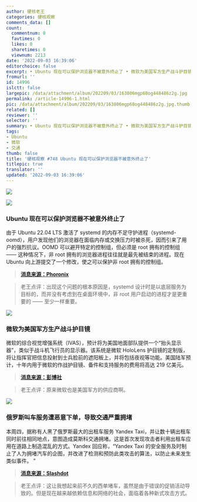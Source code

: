 ```yaml
---
author: 硬核老王
categories: 硬核观察
comments_data: []
count:
  commentnum: 0
  favtimes: 0
  likes: 0
  sharetimes: 0
  viewnum: 2213
date: '2022-09-03 16:39:06'
editorchoice: false
excerpt: • Ubuntu 现在可以保护浏览器不被意外终止了 • 微软为美国军方生产战斗护目镜 • 俄罗斯叫车服务遭恶意下单，导致交通严重拥堵
fromurl: ''
id: 14996
islctt: false
largepic: /data/attachment/album/202209/03/163806mgp68og448486z2g.jpg
permalink: /article-14996-1.html
pic: /data/attachment/album/202209/03/163806mgp68og448486z2g.jpg.thumb.jpg
related: []
reviewer: ''
selector: ''
summary: • Ubuntu 现在可以保护浏览器不被意外终止了 • 微软为美国军方生产战斗护目镜 • 俄罗斯叫车服务遭恶意下单，导致交通严重拥堵
tags:
- Ubuntu
- 微软
- 交通
thumb: false
title: '硬核观察 #748 Ubuntu 现在可以保护浏览器不被意外终止了'
titlepic: true
translator: ''
updated: '2022-09-03 16:39:06'
---
```


![](/data/attachment/album/202209/03/163806mgp68og448486z2g.jpg)


![](/data/attachment/album/202209/03/163818cxv8phppop3fch2g.jpg)


### Ubuntu 现在可以保护浏览器不被意外终止了


由于 Ubuntu 22.04 LTS 激活了 systemd 的内存不足守护进程（systemd-oomd），用户发现他们的浏览器在面临内存或交换压力时被杀死，因而引来了用户的强烈抗议。OOMD 可以避开特定的控制组，但必须是 root 拥有的控制组 —— 这种情况下，非 root 拥有的浏览器进程往往就是最先被结束的进程。现在 Ubuntu 向上游提交了一个修改，使之可以保护非 root 拥有的控制组。



> 
> **[消息来源：Phoronix](https://www.phoronix.com/news/OOMD-Preference-All-Cgroups)**
> 
> 
> 



> 
> 老王点评：出现这个问题的根本原因是，systemd 设计时是以底层服务为目标的，而并没有考虑到在桌面环境中，非 root 用户启动的进程才是更重要的 —— 至少一样重要。
> 
> 
> 


![](/data/attachment/album/202209/03/163828ssibbbpbq8b88rsb.jpg)


### 微软为美国军方生产战斗护目镜


微软的综合视觉增强系统（IVAS），预计将为美国地面部队提供一个“抬头显示器”，类似于战斗机飞行员的显示器。该系统是微软 HoloLens 护目镜的定制版，将让指挥官把信息投射到士兵脸前的遮阳板上，并将包括夜视等功能。美国陆军预计，十年内用于微软的作战护目镜、备件和支持服务的费用将高达 219 亿美元。



> 
> **[消息来源：彭博社](https://www.bloomberg.com/news/articles/2022-09-01/microsoft-combat-goggles-win-first-us-army-approval-for-delivery)**
> 
> 
> 



> 
> 老王点评：原来微软也是美国军方的供应商啊。
> 
> 
> 


![](/data/attachment/album/202209/03/163843jmdzetx3otyoo3zm.jpg)


### 俄罗斯叫车服务遭恶意下单，导致交通严重拥堵


本周四，据称有人黑了俄罗斯最大的出租车服务 Yandex Taxi，并让数十辆出租车同时前往相同地点，意图造成莫斯科交通拥堵。这是首次发现攻击者利用出租车应用在道路上制造混乱的方式。Yandex 回应称，“Yandex Taxi 的安全服务及时制止了人为拥堵汽车的企图，并改进了检测和预防此类攻击的算法，以防止未来发生类似事件。 ”



> 
> **[消息来源：Slashdot](https://tech.slashdot.org/story/22/09/01/1958237)**
> 
> 
> 



> 
> 老王点评：这让我想起来前不久的西单堵车，虽然是由于错误的促销活动导致的。但是现在越来越依赖信息和网络的社会，面临着各种新式攻击方式。
> 
> 
>